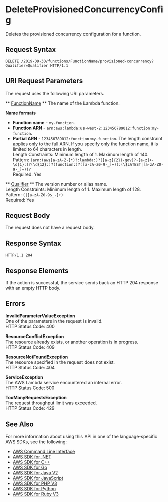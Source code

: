 # DeleteProvisionedConcurrencyConfig<a name="API_DeleteProvisionedConcurrencyConfig"></a>

Deletes the provisioned concurrency configuration for a function\.

## Request Syntax<a name="API_DeleteProvisionedConcurrencyConfig_RequestSyntax"></a>

```
DELETE /2019-09-30/functions/FunctionName/provisioned-concurrency?Qualifier=Qualifier HTTP/1.1
```

## URI Request Parameters<a name="API_DeleteProvisionedConcurrencyConfig_RequestParameters"></a>

The request uses the following URI parameters\.

 ** [FunctionName](#API_DeleteProvisionedConcurrencyConfig_RequestSyntax) **   <a name="SSS-DeleteProvisionedConcurrencyConfig-request-FunctionName"></a>
The name of the Lambda function\.  

**Name formats**
+  **Function name** \- `my-function`\.
+  **Function ARN** \- `arn:aws:lambda:us-west-2:123456789012:function:my-function`\.
+  **Partial ARN** \- `123456789012:function:my-function`\.
The length constraint applies only to the full ARN\. If you specify only the function name, it is limited to 64 characters in length\.  
Length Constraints: Minimum length of 1\. Maximum length of 140\.  
Pattern: `(arn:(aws[a-zA-Z-]*)?:lambda:)?([a-z]{2}(-gov)?-[a-z]+-\d{1}:)?(\d{12}:)?(function:)?([a-zA-Z0-9-_]+)(:(\$LATEST|[a-zA-Z0-9-_]+))?`   
Required: Yes

 ** [Qualifier](#API_DeleteProvisionedConcurrencyConfig_RequestSyntax) **   <a name="SSS-DeleteProvisionedConcurrencyConfig-request-Qualifier"></a>
The version number or alias name\.  
Length Constraints: Minimum length of 1\. Maximum length of 128\.  
Pattern: `(|[a-zA-Z0-9$_-]+)`   
Required: Yes

## Request Body<a name="API_DeleteProvisionedConcurrencyConfig_RequestBody"></a>

The request does not have a request body\.

## Response Syntax<a name="API_DeleteProvisionedConcurrencyConfig_ResponseSyntax"></a>

```
HTTP/1.1 204
```

## Response Elements<a name="API_DeleteProvisionedConcurrencyConfig_ResponseElements"></a>

If the action is successful, the service sends back an HTTP 204 response with an empty HTTP body\.

## Errors<a name="API_DeleteProvisionedConcurrencyConfig_Errors"></a>

 **InvalidParameterValueException**   
One of the parameters in the request is invalid\.  
HTTP Status Code: 400

 **ResourceConflictException**   
The resource already exists, or another operation is in progress\.  
HTTP Status Code: 409

 **ResourceNotFoundException**   
The resource specified in the request does not exist\.  
HTTP Status Code: 404

 **ServiceException**   
The AWS Lambda service encountered an internal error\.  
HTTP Status Code: 500

 **TooManyRequestsException**   
The request throughput limit was exceeded\.  
HTTP Status Code: 429

## See Also<a name="API_DeleteProvisionedConcurrencyConfig_SeeAlso"></a>

For more information about using this API in one of the language\-specific AWS SDKs, see the following:
+  [AWS Command Line Interface](https://docs.aws.amazon.com/goto/aws-cli/lambda-2015-03-31/DeleteProvisionedConcurrencyConfig) 
+  [AWS SDK for \.NET](https://docs.aws.amazon.com/goto/DotNetSDKV3/lambda-2015-03-31/DeleteProvisionedConcurrencyConfig) 
+  [AWS SDK for C\+\+](https://docs.aws.amazon.com/goto/SdkForCpp/lambda-2015-03-31/DeleteProvisionedConcurrencyConfig) 
+  [AWS SDK for Go](https://docs.aws.amazon.com/goto/SdkForGoV1/lambda-2015-03-31/DeleteProvisionedConcurrencyConfig) 
+  [AWS SDK for Java V2](https://docs.aws.amazon.com/goto/SdkForJavaV2/lambda-2015-03-31/DeleteProvisionedConcurrencyConfig) 
+  [AWS SDK for JavaScript](https://docs.aws.amazon.com/goto/AWSJavaScriptSDK/lambda-2015-03-31/DeleteProvisionedConcurrencyConfig) 
+  [AWS SDK for PHP V3](https://docs.aws.amazon.com/goto/SdkForPHPV3/lambda-2015-03-31/DeleteProvisionedConcurrencyConfig) 
+  [AWS SDK for Python](https://docs.aws.amazon.com/goto/boto3/lambda-2015-03-31/DeleteProvisionedConcurrencyConfig) 
+  [AWS SDK for Ruby V3](https://docs.aws.amazon.com/goto/SdkForRubyV3/lambda-2015-03-31/DeleteProvisionedConcurrencyConfig) 